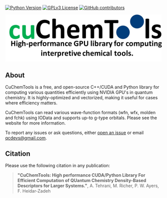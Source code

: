 
[![Python Version](https://img.shields.io/badge/python-3.7%2B-blue.svg)](https://docs.python.org/3/whatsnew/3.7.html)
[![GPLv3 License](https://img.shields.io/badge/License-GPL%20v3-yellow.svg)](https://opensource.org/licenses/)
[![GitHub contributors](https://img.shields.io/github/contributors/qtchem/cuchemtools.svg)](https://github.com/qtchem/cuchemtools/graphs/contributors)

![Image](./doc/cuchemtools_logo.jpeg)

## About
CuChemTools is a free, and open-source C++/CUDA and Python library for computing various quantities efficiently 
using NVIDIA GPU's in quantum chemistry. It is highly-optimized and vectorized, making it useful for cases
where efficiency matters.

CuChemTools can read various wave-function formats (wfn, wfx, molden and fchk) using IOData and supports up-to g-type orbitals. 
Please see the website for more information.

To report any issues or ask questions, either [open an issue](
https://github.com/qtchem/cuchemtools/issues/new) or email [qcdevs@gmail.com]().

## Citation
Please use the following citation in any publication:
> **"CuChemTools: High performance CUDA/Python Library For Efficient Computation
> of QUantum Chemistry Density-Based Descriptors for Larger Systems."**,
> A. Tehrani, M. Richer, P. W. Ayers, F. Heidar‐Zadeh
>


